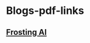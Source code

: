 # Blogs-pdf-links

[Frosting AI](https://www.dropbox.com/scl/fi/scmtkv1aootd0k6z0qcef/Top-7-Things-You-Did-Not-Know-About-Frosting-AI-1.pdf?rlkey=qwduaxdy89gy3zi48pk8d9091&st=ukdng0tn&dl=0)
-

